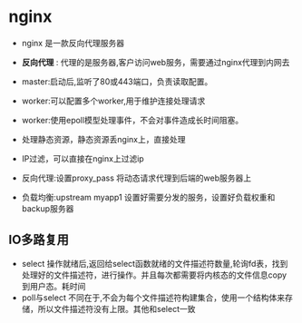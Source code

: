 # nginx
* nginx 是一款反向代理服务器
* __反向代理__ : 代理的是服务器,客户访问web服务，需要通过nginx代理到内网去
* master:启动后,监听了80或443端口，负责读取配置。
* worker:可以配置多个worker,用于维护连接处理请求
* worker:使用epoll模型处理事件，不会对事件造成长时间阻塞。

* 处理静态资源，静态资源丢nginx上，直接处理
* IP过滤，可以直接在nginx上过滤ip
* 反向代理:设置proxy_pass 将动态请求代理到后端的web服务器上
* 负载均衡:upstream myapp1 设置好需要分发的服务，设置好负载权重和backup服务器

## IO多路复用
* select 操作就绪后,返回给select函数就绪的文件描述符数量,轮询fd表，找到处理好的文件描述符，进行操作。并且每次都需要将内核态的文件信息copy到用户态。耗时间 
* poll与select 不同在于,不会为每个文件描述符构建集合，使用一个结构体来存储，所以文件描述符没有上限。其他和select一致

